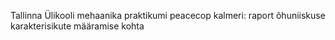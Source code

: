 Tallinna Ülikooli mehaanika praktikumi peacecop kalmeri: raport õhuniiskuse karakterisikute määramise kohta
